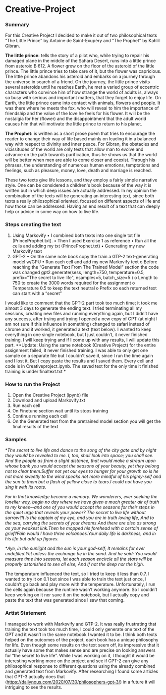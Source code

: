 # Creative-Project

### Summary 
For this Creative Project I decided to make it out of two philosophical texts “The Little Prince” by Antoine de Saint-Exupéry and “The Prophet” by Kahlil Gibran. 

**The little prince:** tells the story of a pilot who, while trying to repair his damaged plane in the middle of the Sahara Desert, runs into a little prince from asteroid B 612.
A flower grew on the floor of the asteroid of the little prince. The little prince tries to take care of it, but the flower was capricious. The little prince abandons his asteroid and embarks on a journey through the universe in search of a friend. On the journey, the little prince visits several asteroids until he reaches Earth, he met a varied group of eccentric characters who convince him of how strange the world of adults is, always so busy with serious and important matters, that they forget to enjoy life.
On Earth, the little prince came into contact with animals, flowers and people. It was there where he meets the fox, who will reveal to him the importance of friendship and the value of the love he feels for his flower. It will be the nostalgia for her (flower) and the disappointment that the adult world causes him that will motivate the little prince to return to his planet.

**The Prophet:** is written as a short prose poem that tries to encourage the reader to change their way of life based mainly on leading it in a balanced way with respect to divinity and inner peace. For Gibran, the obstacles and vicissitudes of the world are only tests that allow man to evolve and advance on the path towards purification, thus he shows us that the world will be better when men are able to come closer and coexist. Through his phrases, the understanding of numerous human emotions, temptations and feelings, such as pleasure, money, love, death and marriage is reached.

These two texts give life lessons, and they employ a fairly simple narrative style. One can be considered a children's book because of the way it is written but in which deep issues are actually addressed. In my opinion the combination of the texts will be generating an interesting text, since both texts a really philosophical oriented, focused on different aspects of life and how those can be addressed. Having an end result of a text that can deeply help or advice in some way on how to live life. 

### Steps creating the text

1.	Using Markovify
  •	I combined both texts into one single txt file (PrinceProphet.txt). 
  •	Then I used Exercise 1 as reference
  •	Run all the cells and adding my txt (PrinceProphet.txt)
  •	Generating my new Markovify text 
2.	GPT-2 
  •	On the same note book copy the train a GTP-2 text-generating model w/GPU
  •	Run each cell and add my new Markovify text
    o	Before reaching the “Generate Text From The Trained Model” section the code was changed 
    gpt2.generate(sess,
              length=750,
              temperature=0.5,
              prefix="The secret to live life",
              nsamples=5,
              batch_size=5
              )
      o	Length to 750 to create the 3000 words required for the assignment
      o	Temperature 0.5 to keep the text neutral 
      o	Prefix so each returned text can start with a “secret”

I would like to comment that the GPT-2 part took too much time; it took me almost 3 days to generate the ending text. I tried terminating all my sessions, creating new files and running everything again, but I didn’t have any success, after trying and trying I opened a new copy of GPT (at night I am not sure if this influence in something) changed to safari instead of chrome and it worked, it generated a text (text below). I wanted to keep everything in one single notebook, but I just couldn’t, it never finished training. I will keep trying and if I come up with any results, I will update this part. 
**Update: Using the same notebook (Creative Project) for the entire assignment failed, it never finished training. I was able to only get one sample on a separate file but I couldn't save it, since I run the time again and I lost it. But I copy paste the results and I saved them. Every cell and code is in Creativeproject.ipynb. The saved text for the only time it finished training is under finaltext.txt *

### How to run the Project
1.	Open the Creative Project (ipynb) file 
2.	Download and upload Markovify.txt
3.	Run each cell 
4.	On Finetune section wait until its stops training 
5.	Continue running each cell
6.	On the Generated text from the pretrained model section you will get the final results of the text 

### Samples 

**The secret to live life and dance to the song of the city gate and by night they would be revealed to me. I, too, shall look into space; you shall see. And the people as from a slight distance, that would make a stream upon whose bank you would accept the seasons of your beauty, yet they belong not to clear them.Suffer not yet our eyes to hunger for your growth so is he not more sweetly to the wind speaks not more mindful of his pigmy-self and the sun to them but a flash of yellow close to tears.I could not have you sing it with its roots.*

**For in that knowledge become a memory. We wanderers, ever seeking the lonelier way, begin no day where we have given a much greater air of truth to my knees--and one of you would accept the seasons for their steps in the quiet urge that reveals your power?*
The secret to live life without sorrow?It is the captain of my eye, and you are in truth loving life, And to the sea, carrying the secrets of your dreams.And there are also as strong as your weakest link.Then he mopped his forehead with a certain sense of grief?Fain would I have three volcanoes.Your daily life is darkness, and in his life but add up figures.*

**Aye, in the sunlight and the sun is your god-self; It remains for ever undefiled.Yet unless the exchange be in the sand.
And he said: You would measure time into seasons, let each season encircle all the stars will be properly astonished to see all else, And if not the deep nor the high.*

The temperature influenced the text, so I tried to keep it less than 0.7. I wanted to try it on 0.1 but since I was able to train the text just once, I couldn’t go back and play more with the temperature. Unfortunately, I run the cells again because the runtime wasn’t working anymore. So I couldn’t keep working on it nor save it on the notebook, but I actually copy and paste the text that was generated since I saw that coming.  

### Artist Statement 
I managed to work with Markovify and GTP-2. It was really frustrating that training the text took too much time, I could only generate one text of the GPT and it wasn’t in the same notebook I wanted it to be. I think both texts helped on the outcomes of the project, each book has a unique philosophy for life. Even though some results on the text seem off, its impressive that it actually have some that makes sense and are precise on looking answers for “the secret to live life”.
While I was working on it, I thought it would be interesting working more on the project and see if GPT-2 can give any philosophical response to different questions using the already combined and generated text from Markovify. After researching I found some articles that GPT-3 actually does that (https://dailynous.com/2020/07/30/philosophers-gpt-3/) in a future it will intriguing to see the results. 

